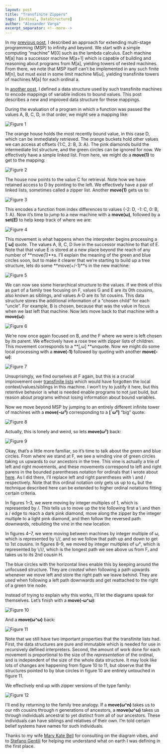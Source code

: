 ```yaml
---
layout: post
title: "Transfinite Zippers"
tags: [Ordinal, DataStructure]
author: "Alexander Varga"
excerpt_separator: <!--more-->
---
```


In my [previous post](./transfinite-meta-programming-a068a38cbdca.md), I described an approach for extending multi-stage programming (MSP) to infinity and beyond. We start with a simple computing “machine” M[0] such as the lambda calculus. Each machine M[a] has a successor machine M[a+1] which is capable of building and reasoning about programs from M[a], yielding towers of nested machines. From there, we note that MSP itself can’t be implemented in any such finite M[n], but must exist in some limit machine M[ω], yielding transfinite towers of machines M[a] for each ordinal a.

<!--more-->

In [another post](./efficient-transfinite-lists-b27323941419.md), I defined a data structure used by such transfinite machines to encode mappings of variable indices to bound values. This post describes a new and improved data structure for these mappings.

During the evaluation of a program in which a function was passed the values A, B, C, D, in that order, we might see a mapping like:

![Figure 1](https://cdn-images-1.medium.com/max/2000/1*ZT01j3Vf5mPfTD3I5ELU9g.png)

The orange house holds the most recently bound value, in this case D, which can be immediately retrieved. The orange buckets hold other values we can access at offsets {1:C, 2: B, 3: A}. The pink diamonds build the intermediate list structure, and the green circles can be ignored for now. We effectively have a simple linked list. From here, we might do a **move(1)** to get to the mapping:

![Figure 2](https://cdn-images-1.medium.com/max/2000/1*hYbzCz4yEpmMidTGzS94PA.png)

The house now points to the value C for retrieval. Note how we have retained access to D by pointing to the left. We effectively have a pair of linked lists, sometimes called a zipper list. Another **move(1)** gets us to:

![Figure 3](https://cdn-images-1.medium.com/max/2000/1*xklnYz9u4Vfl_MNX1uu1dw.png)

This encodes a function from index differences to values {-2: D, -1: C, 0: B, 1: A}. Now it’s time to jump to a new machine with a **move(ω)**, followed by a **set(E)** to help keep track of where we are:

![Figure 4](https://cdn-images-1.medium.com/max/2000/1*hFxCq10IywgTClfOw9dwgg.png)

This movement is what happens when the interpreter begins processing a **[`ω]** quote. The values A, B, C, D live in the successor machine to that of E. Note that that value E is stored at a new place beyond the reach of any number of **move(1)**s. I’ll explain the meaning of the green and blue circles soon, but to make it clearer that we’re starting to build up a tree structure, lets do some **move(+/-1)**s in the new machine:

![Figure 5](https://cdn-images-1.medium.com/max/2000/1*hsSABIJ4e6oQjFLwHtHl6A.png)

We can now see some hierarchical structure to the values. If we think of this as part of a family tree focusing on F, values G and E are its 0th cousins, also known as siblings, and values A-D are its 1st cousins. This data structure stores the additional information of a “chosen child” for each “uncle”. For example, B is chosen, because that was the value in focus when we last left that machine. Now lets move back to that machine with a **move(ω)**:

![Figure 6](https://cdn-images-1.medium.com/max/2000/1*H7ejZtqS__oh42yDS_0tKg.png)

We’re now once again focused on B, and the F where we were is left chosen by its parent. We effectively have a rose tree with zipper lists of children. This movement corresponds to a **[,ω] **unquote. Now we might do some local processing with a **move(-1)** followed by quoting with another **move(-ω)**:

![Figure 7](https://cdn-images-1.medium.com/max/2000/1*ID-J6hNR4fwUNvk4cY79LQ.png)

Unsuprisingly, we find ourselves at F again, but this is a crucial improvement over [transfinite lists](./efficient-transfinite-lists-b27323941419.md) which would have forgotten the local context/values/siblings in this machine. I won’t try to justify it here, but this retentive behavior is what is needed enable programs to not just build, but reason about programs without losing information about bound variables.

Now we move beyond MSP by jumping to an entirely different infinite tower of machines with a **move(-ω²)** corresponding to a **[`ω²]** “big” quote:

![Figure 8](https://cdn-images-1.medium.com/max/2142/1*ihXrltgsch0qoG8g3mtH3w.png)

Actually, this is lonely and weird, so lets **move(ω²)** back:

![Figure 9](https://cdn-images-1.medium.com/max/2074/1*Hwjo3dU2GtedW9jPlucCbw.png)

Okay, that’s a little more familiar, so it’s time to talk about the green and blue circles. From where we stand at F, we see a winding vine of green circles taking us upwards to our ancestors in the tree. This vine is actually a trie of left and right movements, and these movements correspond to left and right parens in the bounded parentheses notation for ordinals that I wrote about [here](./plotting-functions-on-ordinals-c42c3a162d93). As I did there, I’ll replace left and right parentheses with \ and / respectively. Note that this ordinal notation only gets us up to ε₀ but the technique described here can be extended to higher ordinal notations fitting certain criteria.

In figures 1–3, we were moving by integer multiples of 1, which is represented by \/. This tells us to move up the trie following first a \ and then a / edge to reach a dark pink diamond, move along the zipper by the integer multiple to a light pink diamond, and then follow the reversed path downwards, rebuilding the vine in the new location.

In figures 4–7, we were moving between machines by integer multiple of ω, which is represented by \\//, and so we follow that path up and down to get to 1st cousins. In figures 8–9, we moved by integer multiples of ω², which is represented by \\/\//, which is the longest path we see above us from F, and takes us to its 2nd cousin H.

The blue circles with the horizontal lines enable this by keeping around the unfocused structure. They are *created* when following a path upwards whenever we move left and store the right path we leave behind. They are *used* when following a left path downwards and get reattached to the right of a green trie node.

Instead of trying to explain why this works, I’ll let the diagrams speak for themselves. Let’s finish with a **move(-ω^ω)**:

![Figure 10](https://cdn-images-1.medium.com/max/2474/1*EBn-glO66Z4HOE3E5IM0iA.png)

And a **move(ω^ω)** back:

![Figure 11](https://cdn-images-1.medium.com/max/2408/1*JxWfKczmc5ftIF8mUq6DCQ.png)

Note that we still have two important properties that the transfinite lists had. First, the data structures are pure and immutable which is needed for use in recursively defined interpreters. Second, the amount of work done for each movement is proportional to the size of the *representation* of the ordinal, and is independent of the size of the whole data structure. It may look like lots of changes are happening from figure 10 to 11, but observe that the structures pointed to by blue circles in figure 10 are entirely untouched in figure 11.

We effectively end up with zipper versions of the type family:

![Figure 12](https://cdn-images-1.medium.com/max/3784/1*ZZ01nYCn8uRJ3oOIHojjJg.png)

I’ll end by returning to the family tree analogy. If a **move(ω^n)** takes us to our nth cousins through n generations of ancestors, a **move(ω^ω)** takes us through individuals ancestral to yet distinct from all of our ancestors. These individuals can have siblings and relatives of their own. I’m told certain belief systems have names for such individuals.

Thanks to my wife [Mary Kate Bell](https://www.linkedin.com/in/mary-kate-bell-5b620a77/) for consulting on the diagram vibes, and to [Stefano Gentili](https://www.linkedin.com/in/stefano-gentili-a20b2218b/) for helping me understand what on earth I was defining in the first place.
